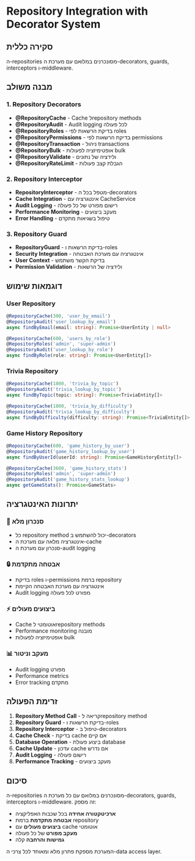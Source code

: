 # Repository Integration with Decorator System

## סקירה כללית

ה-repositories מסונכרנים במלואם עם מערכת ה-decorators, guards, interceptors ו-middleware.

## מבנה משולב

### 1. Repository Decorators
- **@RepositoryCache** - Cache לrepository methods
- **@RepositoryAudit** - Audit logging לכל פעולה
- **@RepositoryRoles** - בדיקת הרשאות לפי roles
- **@RepositoryPermissions** - בדיקת הרשאות לפי permissions
- **@RepositoryTransaction** - ניהול transactions
- **@RepositoryBulk** - אופטימיזציה לפעולות bulk
- **@RepositoryValidate** - ולידציה של נתונים
- **@RepositoryRateLimit** - הגבלת קצב פעולות

### 2. Repository Interceptor
- **RepositoryInterceptor** - מטפל בכל ה-decorators
- **Cache Integration** - אינטגרציה עם CacheService
- **Audit Logging** - רישום מפורט של כל פעולה
- **Performance Monitoring** - מעקב ביצועים
- **Error Handling** - טיפול בשגיאות מתקדם

### 3. Repository Guard
- **RepositoryGuard** - בדיקת הרשאות ו-roles
- **Security Integration** - אינטגרציה עם מערכת האבטחה
- **User Context** - בדיקת הקשר משתמש
- **Permission Validation** - ולידציה של הרשאות

## דוגמאות שימוש

### User Repository
```typescript
@RepositoryCache(300, 'user_by_email')
@RepositoryAudit('user_lookup_by_email')
async findByEmail(email: string): Promise<UserEntity | null>

@RepositoryCache(600, 'users_by_role')
@RepositoryRoles('admin', 'super-admin')
@RepositoryAudit('user_lookup_by_role')
async findByRole(role: string): Promise<UserEntity[]>
```

### Trivia Repository
```typescript
@RepositoryCache(1800, 'trivia_by_topic')
@RepositoryAudit('trivia_lookup_by_topic')
async findByTopic(topic: string): Promise<TriviaEntity[]>

@RepositoryCache(1800, 'trivia_by_difficulty')
@RepositoryAudit('trivia_lookup_by_difficulty')
async findByDifficulty(difficulty: string): Promise<TriviaEntity[]>
```

### Game History Repository
```typescript
@RepositoryCache(600, 'game_history_by_user')
@RepositoryAudit('game_history_lookup_by_user')
async findByUserId(userId: string): Promise<GameHistoryEntity[]>

@RepositoryCache(3600, 'game_history_stats')
@RepositoryRoles('admin', 'super-admin')
@RepositoryAudit('game_history_stats_lookup')
async getGameStats(): Promise<GameStats>
```

## יתרונות האינטגרציה

### 🎯 **סנכרון מלא**
- כל repository method יכול להשתמש ב-decorators
- אינטגרציה מלאה עם מערכת ה-cache
- סנכרון עם מערכת ה-audit logging

### 🔒 **אבטחה מתקדמת**
- בדיקת roles ו-permissions ברמת repository
- אינטגרציה עם מערכת האבטחה הקיימת
- Audit logging מפורט לכל פעולה

### ⚡ **ביצועים מעולים**
- Cache אוטומטי לrepository methods
- Performance monitoring מובנה
- אופטימיזציה לפעולות bulk

### 📊 **מעקב וניטור**
- Audit logging מפורט
- Performance metrics
- Error tracking מתקדם

## זרימת הפעולה

1. **Repository Method Call** - קריאה לrepository method
2. **Repository Guard** - בדיקת הרשאות ו-roles
3. **Repository Interceptor** - טיפול ב-decorators
4. **Cache Check** - בדיקת cache אם קיים
5. **Database Operation** - ביצוע פעולת database
6. **Cache Update** - עדכון cache אם נדרש
7. **Audit Logging** - רישום פעולה
8. **Performance Tracking** - מעקב ביצועים

## סיכום

ה-repositories מסונכרנים במלואם עם כל מערכת ה-decorators, guards, interceptors ו-middleware. זה מספק:

- **ארכיטקטורה אחידה** בכל שכבות האפליקציה
- **אבטחה מתקדמת** ברמת repository
- **ביצועים מעולים** עם cache אוטומטי
- **מעקב מפורט** של כל פעולה
- **גמישות והרחבה** קלה

המערכת מספקת פתרון מלא ומאוחד לכל צרכי ה-data access layer.
